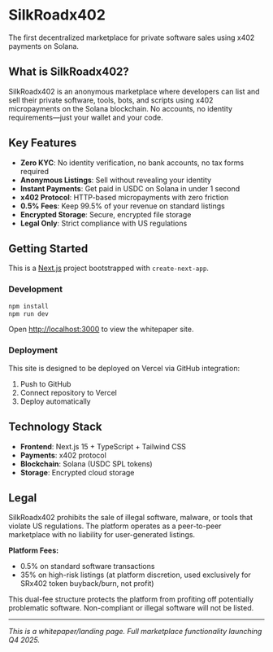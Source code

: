 # SilkRoadx402

The first decentralized marketplace for private software sales using x402 payments on Solana.

## What is SilkRoadx402?

SilkRoadx402 is an anonymous marketplace where developers can list and sell their private software, tools, bots, and scripts using x402 micropayments on the Solana blockchain. No accounts, no identity requirements—just your wallet and your code.

## Key Features

- **Zero KYC**: No identity verification, no bank accounts, no tax forms required
- **Anonymous Listings**: Sell without revealing your identity
- **Instant Payments**: Get paid in USDC on Solana in under 1 second
- **x402 Protocol**: HTTP-based micropayments with zero friction
- **0.5% Fees**: Keep 99.5% of your revenue on standard listings
- **Encrypted Storage**: Secure, encrypted file storage
- **Legal Only**: Strict compliance with US regulations

## Getting Started

This is a [Next.js](https://nextjs.org) project bootstrapped with `create-next-app`.

### Development

```bash
npm install
npm run dev
```

Open [http://localhost:3000](http://localhost:3000) to view the whitepaper site.

### Deployment

This site is designed to be deployed on Vercel via GitHub integration:

1. Push to GitHub
2. Connect repository to Vercel
3. Deploy automatically

## Technology Stack

- **Frontend**: Next.js 15 + TypeScript + Tailwind CSS
- **Payments**: x402 protocol
- **Blockchain**: Solana (USDC SPL tokens)
- **Storage**: Encrypted cloud storage

## Legal

SilkRoadx402 prohibits the sale of illegal software, malware, or tools that violate US regulations. The platform operates as a peer-to-peer marketplace with no liability for user-generated listings.

**Platform Fees:**
- 0.5% on standard software transactions
- 35% on high-risk listings (at platform discretion, used exclusively for SRx402 token buyback/burn, not profit)

This dual-fee structure protects the platform from profiting off potentially problematic software. Non-compliant or illegal software will not be listed.

---

*This is a whitepaper/landing page. Full marketplace functionality launching Q4 2025.*

